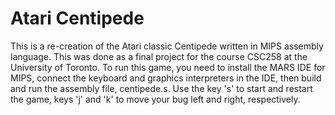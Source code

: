 # Atari Centipede

This is a re-creation of the Atari classic Centipede written in MIPS assembly
language. This was done as a final project for the course CSC258 at the
University of Toronto. To run this game, you need to install the MARS IDE
for MIPS, connect the keyboard and graphics interpreters in the IDE, then
build and run the assembly file, centipede.s. Use the key 's' to start and
restart the game, keys 'j' and 'k' to move your bug left and right,
respectively.  
